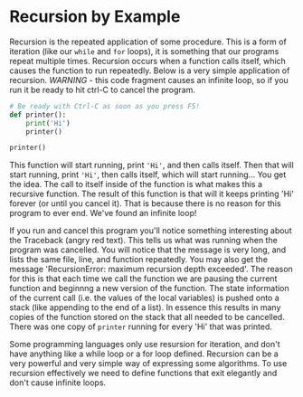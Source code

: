 # Recursion by Example

Recursion is the repeated application of some procedure. This is a form 
of iteration (like our `while` and `for` loops), it is something that 
our programs repeat multiple times. Recursion occurs when a function 
calls itself, which causes the function to run repeatedly. Below is a 
very simple application of recursion. *WARNING* - this code fragment 
causes an infinite loop, so if you run it be ready to hit ctrl-C to 
cancel the program.

``` python
# Be ready with Ctrl-C as soon as you press F5!
def printer():
    print('Hi')
    printer()

printer()
```

This function will start running, print `'Hi'`, and then calls itself. 
Then that will start running, print `'Hi'`, then calls itself, which 
will start running... You get the idea. The call to itself inside of the 
function is what makes this a recursive function. The result of this 
function is that will it keeps printing 'Hi' forever (or until you 
cancel it). That is because there is no reason for this program to ever 
end. We've found an infinite loop!

If you run and cancel this program you'll notice something interesting 
about the Traceback (angry red text). This tells us what was running 
when the program was cancelled. You will notice that the message is very 
long, and lists the same file, line, and function repeatedly. You may 
also get the message 'RecursionError: maximum recursion depth exceeded'. 
The reason for this is that each time we call the function we are 
pausing the current function and beginnng a new version of the function. 
The state information of the current call (i.e. the values of the local 
variables) is pushed onto a stack (like appending to the end of a list).
In essence this results in many copies of the function stored on the 
stack that all needed to be cancelled. There was one copy of `printer` 
running for every 'Hi' that was printed.

Some programming languages only use resursion for iteration, and don't 
have anything like a while loop or a for loop defined. Recursion can be 
a very powerful and very simple way of expressing some algorithms. To 
use recursion effectively we need to define functions that exit 
elegantly and don't cause infinite loops.
